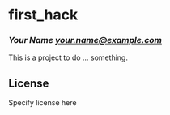 # first_hack
### _Your Name <your.name@example.com>_

This is a project to do ... something.

## License

Specify license here

